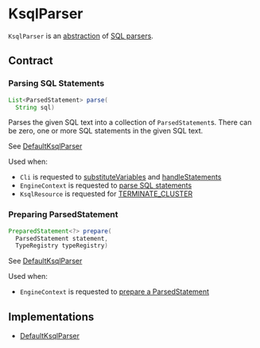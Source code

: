 # KsqlParser

`KsqlParser` is an [abstraction](#contract) of [SQL parsers](#implementations).

## Contract

### <span id="parse"> Parsing SQL Statements

```java
List<ParsedStatement> parse(
  String sql)
```

Parses the given SQL text into a collection of `ParsedStatement`s. There can be zero, one or more SQL statements in the given SQL text.

See [DefaultKsqlParser](DefaultKsqlParser.md#parse)

Used when:

* `Cli` is requested to [substituteVariables](../cli/Cli.md#substituteVariables) and [handleStatements](../cli/Cli.md#handleStatements)
* `EngineContext` is requested to [parse SQL statements](../EngineContext.md#parse)
* `KsqlResource` is requested for [TERMINATE_CLUSTER](../rest/KsqlResource.md#TERMINATE_CLUSTER)

### <span id="prepare"> Preparing ParsedStatement

```java
PreparedStatement<?> prepare(
  ParsedStatement statement,
  TypeRegistry typeRegistry)
```

See [DefaultKsqlParser](DefaultKsqlParser.md#prepare)

Used when:

* `EngineContext` is requested to [prepare a ParsedStatement](../EngineContext.md#prepare)

## Implementations

* [DefaultKsqlParser](DefaultKsqlParser.md)
